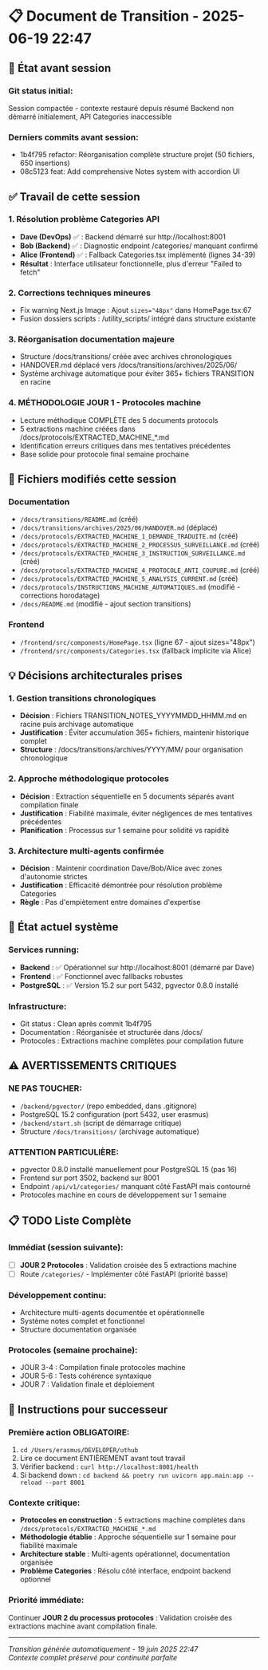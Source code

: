 # 📋 Document de Transition - 2025-06-19 22:47

## 🎯 État avant session
### Git status initial:
Session compactée - contexte restauré depuis résumé
Backend non démarré initialement, API Categories inaccessible

### Derniers commits avant session:
- 1b4f795 refactor: Réorganisation complète structure projet (50 fichiers, 650 insertions)
- 08c5123 feat: Add comprehensive Notes system with accordion UI

## ✅ Travail de cette session

### 1. **Résolution problème Categories API**
- **Dave (DevOps)** ✅ : Backend démarré sur http://localhost:8001
- **Bob (Backend)** ✅ : Diagnostic endpoint /categories/ manquant confirmé
- **Alice (Frontend)** ✅ : Fallback Categories.tsx implémenté (lignes 34-39)
- **Résultat** : Interface utilisateur fonctionnelle, plus d'erreur "Failed to fetch"

### 2. **Corrections techniques mineures**
- Fix warning Next.js Image : Ajout `sizes="48px"` dans HomePage.tsx:67
- Fusion dossiers scripts : /utility_scripts/ intégré dans structure existante

### 3. **Réorganisation documentation majeure**
- Structure /docs/transitions/ créée avec archives chronologiques
- HANDOVER.md déplacé vers /docs/transitions/archives/2025/06/
- Système archivage automatique pour éviter 365+ fichiers TRANSITION en racine

### 4. **MÉTHODOLOGIE JOUR 1 - Protocoles machine**
- Lecture méthodique COMPLÈTE des 5 documents protocols
- 5 extractions machine créées dans /docs/protocols/EXTRACTED_MACHINE_*.md
- Identification erreurs critiques dans mes tentatives précédentes
- Base solide pour protocole final semaine prochaine

## 📁 Fichiers modifiés cette session

### Documentation
- `/docs/transitions/README.md` (créé)
- `/docs/transitions/archives/2025/06/HANDOVER.md` (déplacé)
- `/docs/protocols/EXTRACTED_MACHINE_1_DEMANDE_TRADUITE.md` (créé)
- `/docs/protocols/EXTRACTED_MACHINE_2_PROCESSUS_SURVEILLANCE.md` (créé)
- `/docs/protocols/EXTRACTED_MACHINE_3_INSTRUCTION_SURVEILLANCE.md` (créé)
- `/docs/protocols/EXTRACTED_MACHINE_4_PROTOCOLE_ANTI_COUPURE.md` (créé)
- `/docs/protocols/EXTRACTED_MACHINE_5_ANALYSIS_CURRENT.md` (créé)
- `/docs/protocols/INSTRUCTIONS_MACHINE_AUTOMATIQUES.md` (modifié - corrections horodatage)
- `/docs/README.md` (modifié - ajout section transitions)

### Frontend
- `/frontend/src/components/HomePage.tsx` (ligne 67 - ajout sizes="48px")
- `/frontend/src/components/Categories.tsx` (fallback implicite via Alice)

## 💡 Décisions architecturales prises

### 1. **Gestion transitions chronologiques**
- **Décision** : Fichiers TRANSITION_NOTES_YYYYMMDD_HHMM.md en racine puis archivage automatique
- **Justification** : Éviter accumulation 365+ fichiers, maintenir historique complet
- **Structure** : /docs/transitions/archives/YYYY/MM/ pour organisation chronologique

### 2. **Approche méthodologique protocoles**
- **Décision** : Extraction séquentielle en 5 documents séparés avant compilation finale
- **Justification** : Fiabilité maximale, éviter négligences de mes tentatives précédentes
- **Planification** : Processus sur 1 semaine pour solidité vs rapidité

### 3. **Architecture multi-agents confirmée**
- **Décision** : Maintenir coordination Dave/Bob/Alice avec zones d'autonomie strictes
- **Justification** : Efficacité démontrée pour résolution problème Categories
- **Règle** : Pas d'empiètement entre domaines d'expertise

## 🎯 État actuel système

### Services running:
- **Backend** : ✅ Opérationnel sur http://localhost:8001 (démarré par Dave)
- **Frontend** : ✅ Fonctionnel avec fallbacks robustes
- **PostgreSQL** : ✅ Version 15.2 sur port 5432, pgvector 0.8.0 installé

### Infrastructure:
- Git status : Clean après commit 1b4f795
- Documentation : Réorganisée et structurée dans /docs/
- Protocoles : Extractions machine complètes pour compilation future

## ⚠️ AVERTISSEMENTS CRITIQUES

### NE PAS TOUCHER:
- `/backend/pgvector/` (repo embedded, dans .gitignore)
- PostgreSQL 15.2 configuration (port 5432, user erasmus)
- `/backend/start.sh` (script de démarrage critique)
- Structure `/docs/transitions/` (archivage automatique)

### ATTENTION PARTICULIÈRE:
- pgvector 0.8.0 installé manuellement pour PostgreSQL 15 (pas 16)
- Frontend sur port 3502, backend sur 8001
- Endpoint `/api/v1/categories/` manquant côté FastAPI mais contourné
- Protocoles machine en cours de développement sur 1 semaine

## 📋 TODO Liste Complète

### Immédiat (session suivante):
- ☐ **JOUR 2 Protocoles** : Validation croisée des 5 extractions machine
- ☐ Route `/categories/` - Implémenter côté FastAPI (priorité basse)

### Développement continu:
- Architecture multi-agents documentée et opérationnelle  
- Système notes complet et fonctionnel
- Structure documentation organisée

### Protocoles (semaine prochaine):
- JOUR 3-4 : Compilation finale protocoles machine
- JOUR 5-6 : Tests cohérence syntaxique  
- JOUR 7 : Validation finale et déploiement

## 🔄 Instructions pour successeur

### Première action OBLIGATOIRE:
1. `cd /Users/erasmus/DEVELOPER/uthub`
2. Lire ce document ENTIÈREMENT avant tout travail
3. Vérifier backend : `curl http://localhost:8001/health`
4. Si backend down : `cd backend && poetry run uvicorn app.main:app --reload --port 8001`

### Contexte critique:
- **Protocoles en construction** : 5 extractions machine complètes dans `/docs/protocols/EXTRACTED_MACHINE_*.md`
- **Méthodologie établie** : Approche séquentielle sur 1 semaine pour fiabilité maximale
- **Architecture stable** : Multi-agents opérationnel, documentation organisée
- **Problème Categories** : Résolu côté interface, endpoint backend optionnel

### Priorité immédiate:
Continuer **JOUR 2 du processus protocoles** : Validation croisée des extractions machine avant compilation finale.

---
*Transition générée automatiquement - 19 juin 2025 22:47*  
*Contexte complet préservé pour continuité parfaite*